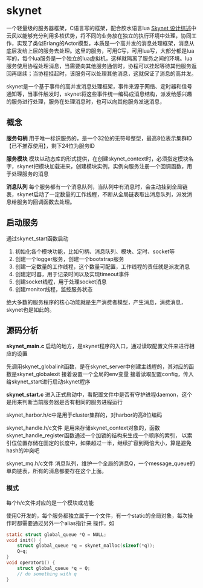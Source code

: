# skynet

一个轻量级的服务器框架，C语言写的框架，配合胶水语言lua
[Skynet 设计综述](https://blog.codingnow.com/2012/09/the_design_of_skynet.html)中云风以能够充分利用多核优势，将不同的业务放在独立的执行环境中处理，协同工作，实现了类似Erlang的Actor模型，本质是一个高并发的消息处理框架，消息从底层发给上层的服务去处理。这里的服务，可用C写，可用lua写，大部分都是lua写的，每个lua服务是一个独立的lua虚拟机，这样就隔离了服务之间的环境。lua服务使用协程处理消息，当需要向其他服务通信时，协程可以挂起等待其他服务返回再继续；当协程挂起时，该服务可以处理其他消息，这就保证了消息的高并发。

skynet是一个基于事件的高并发消息处理框架，事件来源于网络、定时器和信号通知等，当事件触发时，skynet将这些事件统一编码成消息结构，派发给感兴趣的服务进行处理，服务在处理消息时，也可以向其他服务发送消息，

## 概念

**服务句柄**
用于唯一标识服务的，是一个32位的无符号整型，最高8位表示集群ID【已不推荐使用】，剩下24位为服务ID

**服务模块**
模块以动态库的形式提供，在创建skynet_context时，必须指定模块名字，skynet把模块加载进来，创建模块实例，实例向服务注册一个回调函数，用于处理服务的消息

**消息队列**
每个服务都有一个消息队列，当队列中有消息时，会主动挂到全局链表，skynet启动了一定数量的工作线程，不断从全局链表取出消息队列，派发消息给服务的回调函数去处理。

## 启动服务
通过skynet_start函数启动
1. 初始化各个模块功能，比如句柄、消息队列、模块、定时、socket等
2. 创建一个logger服务，创建一个bootstrap服务
3. 创建一定数量的工作线程，这个数量可配置，工作线程的责任就是派发消息
4. 创建定时器，用于记录时间以及实现timeout事件
5. 创建socket线程，用于处理socket消息
6. 创建monitor线程，监控服务状态

绝大多数的服务程序的核心功能就是生产消费者模型，产生消息，消费消息，skynet也是如此的。

## 源码分析

**skynet_main.c**
启动的地方，是skynet程序的入口，通过读取配置文件来进行相应的设置

先调用skynet_globalinit函数，是在skynet_server中创建主线程的，其对应的函数是skynet_globalexit
接着设置一个全局的env变量
接着读取配置config，传入给skynet_start进行启动skynet程序

**skynet_start.c**
进入正式启动中，看配置文件中是否有守护进程daemon，这个是用来判断当前服务器是否有相同的服务进程运行

skynet_harbor.h/c中是用于cluster集群的，对harbor的高8位编码

skynet_handle.h/c文件
是用来存储skynet_context对象的，函数skynet_handle_register函数通过一个加锁的结构来生成一个顺序的索引，
以索引位位置存储在固定的长度中，如果超过一半，继续扩容到两倍大小，算是避免hash的冲突吧

skynet_mq.h/c文件
消息队列，维护一个全局的消息Q，一个message_queue的单向链表，所有的消息都要存在这个上面。

### 模式
每个h/c文件对应的是一个模块或功能


使用C开发的，每个服务都独立属于一个文件，有一个static的全局对象，每次操作时都需要通过另外一个alias指针来
操作，如
```c
static struct global_queue *Q = NULL;
void init() {
    struct global_queue *q = skynet_malloc(sizeof(*q));
    Q=q;
}
void operator1() {
    struct global_queue *q = Q;
    // do something with q  
}
```

